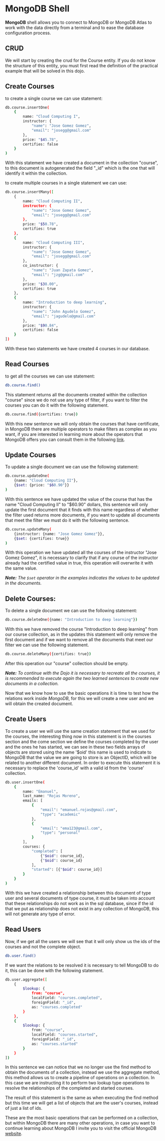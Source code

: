 # **MongoDB** Shell

**MongoDB** shell allows you to connect to MongoDB or MongoDB Atlas to work with the data directly from a terminal and to ease the database configuration process.

## CRUD

We will start by creating the crud for the Course entity. If you do not know the structure of this entity, you must first read the definition of the practical example that will be solved in this dojo.

## Create Courses

to create a single course we can use statement:

```bash
db.course.insertOne(
    {
        name: "Cloud Computing I",
        instructor: {
            "name": "Jose Gomez Gomez",
            "email": "josegg@gmail.com"
        },
        price: "$45.78",
        certifies: false
    }
)
```

With this statement we have created a document in the collection "course", to this document is autogenerated the field "_id" which is the one that will identify it within the collection.

to create multiple courses in a single statement we can use:

```bash
db.course.insertMany([
    {
        name: "Cloud Computing II",
        instructor: {
            "name": "Jose Gomez Gomez",
            "email": "josegg@gmail.com"
        },
        price: "$50.78",
        certifies: true
    },
    {
        name: "Cloud Computing III",
        instructor: {
            "name": "Jose Gomez Gomez",
            "email": "josegg@gmail.com"
        },
        co_instructor: {
            "name": "Juan Zapata Gomez",
            "email": "jzg@gmail.com"
        },
        price: "$38.00",
        certifies: true
    },
    {
        name: "Introduction to deep learning",
        instructor: {
            "name": "John Agudelo Gomez",
            "email": "jagudelo@gmail.com"
        },
        price: "$90.84",
        certifies: false
    }
])
```

With these two statements we have created 4 courses in our database.

## Read Courses

to get all the courses we can use statement:

```bash
db.course.find()
```

This statement returns all the documents created within the collection "course" since we do not use any type of filter, if you want to filter the courses you can do it with the following statement.

```bash
db.course.find({certifies: true})
```

With this new sentence we will only obtain the courses that have certificate, in MongoDB there are multiple operators to make filters as complex as you want, if you are interested in learning more about the operators that MongoDB offers you can consult them in the following [link](https://www.mongodb.com/docs/manual/reference/operator/query/).

## Update Courses

To update a single document we can use the following statement:

```bash
db.course.updateOne(
    {name: "Cloud Computing II"},
    {$set: {price: "$60.90"}}
)
```

With this sentence we have updated the value of the course that has the name "Cloud Computing II" to "$60.90" dollars, this sentence will only update the first document that it finds with this name regardless of whether the filter used returns more documents, if you want to update all documents that meet the filter we must do it with the following sentence.

```bash
db.course.updateMany(
    {instructor: {name: "Jose Gomez Gomez"}},
    {$set: {certifies: true}}
)
```

With this operation we have updated all the courses of the instructor "Jose Gomez Gomez", it is necessary to clarify that if any course of the instructor already had the certified value in true, this operation will overwrite it with the same value.

***Note:** The `$set` operator in the examples indicates the values to be updated in the documents.*

## Delete Courses:

To delete a single document we can use the following statement:

```bash
db.course.deleteOne({name: "Introduction to deep learning"})
```

With this we have removed the course "Introduction to deep learning" from our course collection, as in the updates this statement will only remove the first document and if we want to remove all the documents that meet our filter we can use the following statement.

```bash
db.course.deleteMany({certifies: true})

```

After this operation our "course" collection should be empty.

***Note:** To continue with the Dojo it is necessary to recreate all the courses, it is recommended to execute again the two learned sentences to create new documents in a collection.*

Now that we know how to use the basic operations it is time to test how the relations work inside *MongoDB*, for this we will create a new user and we will obtain the created document.

## Create Users

To create a user we will use the same creation statement that we used for the courses, the interesting thing now in this statement is in the courses section and the come section we define the courses completed by the user and the ones he has started, we can see in these two fields arrays of objects are stored using the name '$oid' this name is used to indicate to MongoDB that the value we are going to store is an ObjectID, which will be related to another different document. In order to execute this statement it is necessary to replace the 'course_id' with a valid id from the 'course' collection.

```bash
db.user.insertOne(
    {
        name: "Emanuel",
        last_name: "Rojas Moreno",
        emails: [
            {
                "email": "emanuel.rojas@gmail.com",
                "type": "academic"
            },
            {
                "email": "ema123@gmail.com",
                "type": "personal"
            }
        ],
        courses: {
            "completed": [
                {"$oid": course_id},
                {"$oid": course_id}
            ],
            "started": [{"$oid": course_id}]
        }
    }
)
```

With this we have created a relationship between this document of type user and several documents of type course, it must be taken into account that these relationships do not work as in the sql database, since if the id that we put as relationship does not exist in any collection of MongoDB, this will not generate any type of error.

## Read Users

Now, if we get all the users we will see that it will only show us the ids of the courses and not the complete object.

```bash
db.user.find()
```

If we want the relations to be resolved it is necessary to tell MongoDB to do it, this can be done with the following statement.

```bash
db.user.aggregate([
    {
        $lookup: {
            from: "course",
            localField: "courses.completed",
            foreignField: "_id",
            as: "courses.completed"
        }
    },
    {
        $lookup: {
            from: "course",
            localField: "courses.started",
            foreignField: "_id",
            as: "courses.started"
        }
    }
])
```

In this sentence we can notice that we no longer use the find method to obtain the documents of a collection, instead we use the aggregate method, this method allows us to create a pipeline of operations on a collection. In this case we are instructing it to perform two lookup type operations to resolve the relationships of the completed and started courses.

The result of this statement is the same as when executing the find method but this time we will get a list of objects that are the user's courses, instead of just a list of ids.

These are the most basic operations that can be performed on a collection, but within MongoDB there are many other operations, in case you want to continue learning about MongoDB I invite you to visit the official MongoDB [website](https://www.mongodb.com/docs/mongodb-shell/).